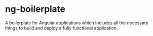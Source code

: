 # ng-boilerplate
A boilerplate for Angular applications which includes all the necessary things to build and deploy a fully functional application.
